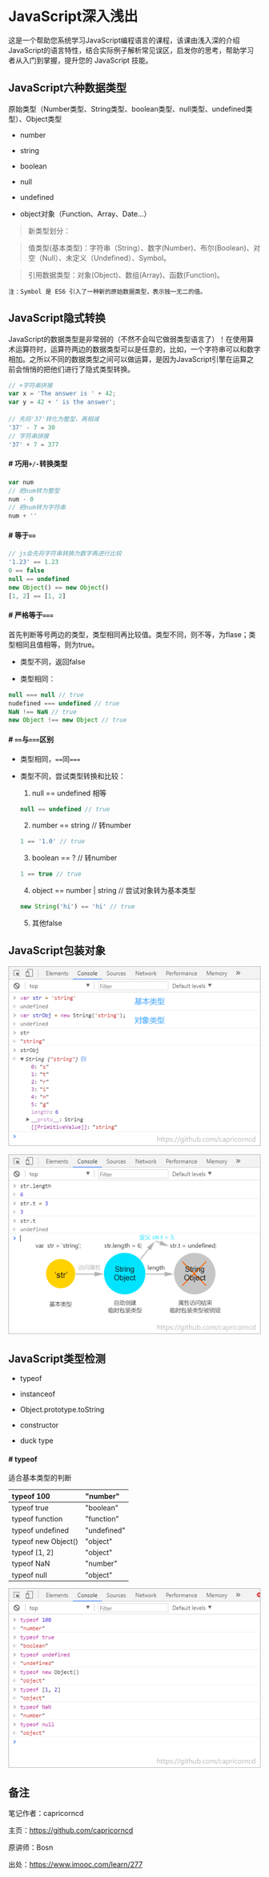 # JavaScript深入浅出

这是一个帮助您系统学习JavaScript编程语言的课程，该课由浅入深的介绍JavaScript的语言特性，结合实际例子解析常见误区，启发你的思考，帮助学习者从入门到掌握，提升您的 JavaScript 技能。

## JavaScript六种数据类型

原始类型（Number类型、String类型、boolean类型、null类型、undefined类型）、Object类型

* number

* string

* boolean

* null

* undefined

* object对象（Function、Array、Date...）

> 新类型划分：

> 值类型(基本类型)：字符串（String）、数字(Number)、布尔(Boolean)、对空（Null）、未定义（Undefined）、Symbol。

> 引用数据类型：对象(Object)、数组(Array)、函数(Function)。

```
注：Symbol 是 ES6 引入了一种新的原始数据类型，表示独一无二的值。
```

## JavaScript隐式转换

JavaScript的数据类型是非常弱的（不然不会叫它做弱类型语言了）！在使用算术运算符时，运算符两边的数据类型可以是任意的，比如，一个字符串可以和数字相加。之所以不同的数据类型之间可以做运算，是因为JavaScript引擎在运算之前会悄悄的把他们进行了隐式类型转换。

```javascript
// +字符串拼接
var x = 'The answer is ' + 42;
var y = 42 + ' is the answer';

// 先将'37'转化为整型，再相减
'37' - 7 = 30
// 字符串拼接
'37' + 7 = 377
```

#### # 巧用`+/-`转换类型

```javascript
var num
// 把num转为整型
num - 0
// 把num转为字符串
num + ''
```

#### # 等于`==`

```javascript
// js会先将字符串转换为数字再进行比较
'1.23' == 1.23
0 == false
null == undefined
new Object() == new Object()
[1, 2] == [1, 2]
```

#### # 严格等于`===`

首先判断等号两边的类型，类型相同再比较值。类型不同，则不等，为flase；类型相同且值相等，则为true。

* 类型不同，返回false

* 类型相同：

```javascript
null === null // true
nudefined === undefined // true
NaN !== NaN // true
new Object !== new Object // true
```

#### # `==`与`===`区别

* 类型相同，`==`同`===`

* 类型不同，尝试类型转换和比较：

  1. null == undefined 相等

  ```javascript
  null == undefined // true
  ```

  2. number == string // 转number

  ```javascript
  1 == '1.0' // true
  ```

  3. boolean == ? // 转number

  ```javascript
  1 == true // true
  ```

  4. object == number | string // 尝试对象转为基本类型

  ```javascript
  new String('hi') == 'hi' // true
  ```

  5. 其他false

## JavaScript包装对象

![JavaScript包装对象](img/js3/01-wrapper-object.png)

![JavaScript包装对象](img/js3/01-wrapper-object2.png)

## JavaScript类型检测

* typeof

* instanceof

* Object.prototype.toString

* constructor

* duck type

#### # typeof

适合基本类型的判断

| typeof 100 | "number" |
|:--|:--|
| typeof true | "boolean" |
| typeof function | "function" |
| typeof undefined | "undefined" |
| typeof new Object() | "object" |
| typeof [1, 2] | "object" |
| typeof NaN | "number" |
| typeof null | "object" |

![JavaScript typeof](img/js3/01-typeof.png)

## 备注

笔记作者：capricorncd

主页：https://github.com/capricorncd

原讲师：Bosn

出处：https://www.imooc.com/learn/277

